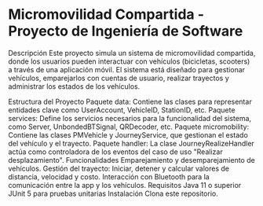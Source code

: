 # Micromovilidad Compartida - Proyecto de Ingeniería de Software
Descripción
Este proyecto simula un sistema de micromovilidad compartida, donde los usuarios pueden interactuar con vehículos (bicicletas, scooters) a través de una aplicación móvil. El sistema está diseñado para gestionar vehículos, emparejarlos con cuentas de usuario, realizar trayectos y administrar los estados de los vehículos.

Estructura del Proyecto
Paquete data: Contiene las clases para representar entidades clave como UserAccount, VehicleID, StationID, etc.
Paquete services: Define los servicios necesarios para la funcionalidad del sistema, como Server, UnbondedBTSignal, QRDecoder, etc.
Paquete micromobility: Contiene las clases PMVehicle y JourneyService, que gestionan el estado del vehículo y el trayecto.
Paquete handler: La clase JourneyRealizeHandler actúa como controladora de los eventos del caso de uso "Realizar desplazamiento".
Funcionalidades
Emparejamiento y desemparejamiento de vehículos.
Gestión del trayecto: Iniciar, detener y calcular valores de distancia, velocidad y costo.
Interacción con Bluetooth para la comunicación entre la app y los vehículos.
Requisitos
Java 11 o superior
JUnit 5 para pruebas unitarias
Instalación
Clona este repositorio.


